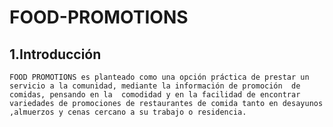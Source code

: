 # FOOD-PROMOTIONS

## 1.Introducción 

    FOOD PROMOTIONS es planteado como una opción práctica de prestar un servicio a la comunidad, mediante la información de promoción  de comidas, pensando en la  comodidad y en la facilidad de encontrar variedades de promociones de restaurantes de comida tanto en desayunos ,almuerzos y cenas cercano a su trabajo o residencia. 

    

